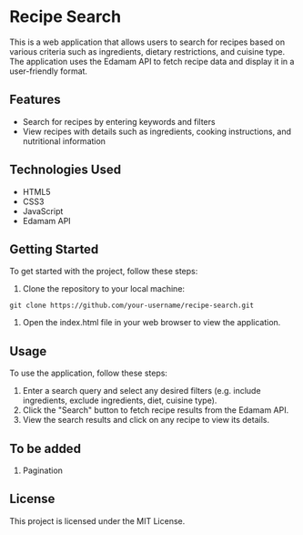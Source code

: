 # Recipe Search
This is a web application that allows users to search for recipes based on various criteria such as ingredients, dietary restrictions, and cuisine type. The application uses the Edamam API to fetch recipe data and display it in a user-friendly format.

## Features
- Search for recipes by entering keywords and filters
- View recipes with details such as ingredients, cooking instructions, and nutritional information

## Technologies Used
- HTML5
- CSS3
- JavaScript
- Edamam API

## Getting Started
To get started with the project, follow these steps:

1. Clone the repository to your local machine:

`git clone https://github.com/your-username/recipe-search.git`

1. Open the index.html file in your web browser to view the application.

## Usage
To use the application, follow these steps:

1. Enter a search query and select any desired filters (e.g. include ingredients, exclude ingredients, diet, cuisine type).
1. Click the "Search" button to fetch recipe results from the Edamam API.
1. View the search results and click on any recipe to view its details.

## To be added
1. Pagination

## License
This project is licensed under the MIT License. 
